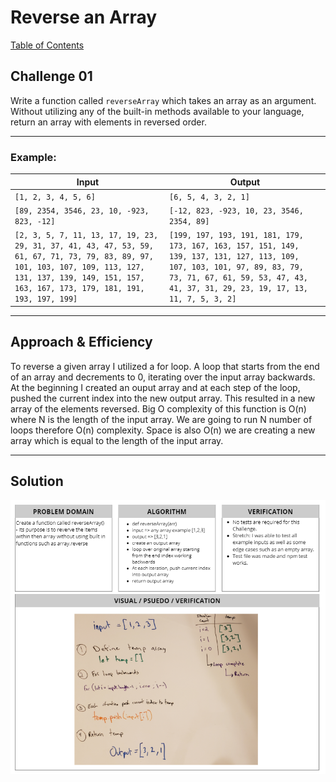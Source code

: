 # Reverse an Array
[Table of Contents](../../../README.md)

## Challenge 01
Write a function called `reverseArray` which takes an array as an argument. Without utilizing any of the built-in methods available to your language, return an array with elements in reversed order.

---

### Example:
| Input | Output |
| ----- | ------ |
| `[1, 2, 3, 4, 5, 6]` | `[6, 5, 4, 3, 2, 1]` |
| `[89, 2354, 3546, 23, 10, -923, 823, -12]	` | `[-12, 823, -923, 10, 23, 3546, 2354, 89]` |
| `[2, 3, 5, 7, 11, 13, 17, 19, 23, 29, 31, 37, 41, 43, 47, 53, 59, 61, 67, 71, 73, 79, 83, 89, 97, 101, 103, 107, 109, 113, 127, 131, 137, 139, 149, 151, 157, 163, 167, 173, 179, 181, 191, 193, 197, 199]` | `[199, 197, 193, 191, 181, 179, 173, 167, 163, 157, 151, 149, 139, 137, 131, 127, 113, 109, 107, 103, 101, 97, 89, 83, 79, 73, 71, 67, 61, 59, 53, 47, 43, 41, 37, 31, 29, 23, 19, 17, 13, 11, 7, 5, 3, 2]` |

---

## Approach & Efficiency
To reverse a given array I utilized a for loop. A loop that starts from the end of an array and decrements to 0, iterating over the input array backwards. At the beginning I created an ouput array and at each step of the loop, pushed the current index into the new output array. This resulted in a new array of the elements reversed. Big O complexity of this function is O(n) where N is the length of the input array. We are going to run N number of loops therefore O(n) complexity. Space is also O(n) we are creating a new array which is equal to the length of the input array.

---

## Solution
![White Board Image](../../../assets/arrayReverse.png)
